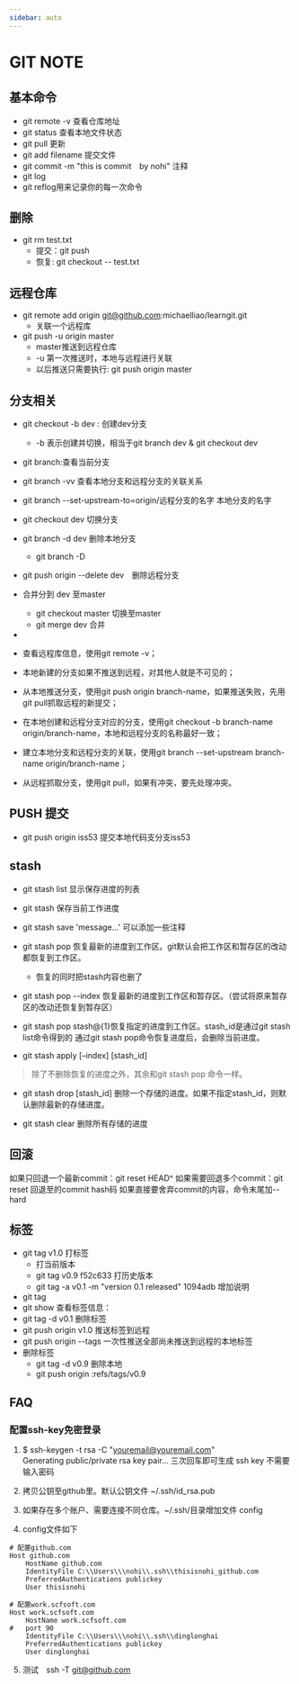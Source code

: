 ```yaml
---
sidebar: auto
---
```


# GIT NOTE

## 基本命令

* git remote -v 查看仓库地址
* git status 查看本地文件状态
* git pull 更新
* git add filename   提交文件
* git commit -m "this is commit　by nohi"   注释
* git log
* git reflog用来记录你的每一次命令

## 删除
* git rm test.txt  
	* 提交：git push 
	* 恢复: git checkout -- test.txt

## 远程仓库
* git remote add origin git@github.com:michaelliao/learngit.git
	* 关联一个远程库
* git push -u origin master  
	* master推送到远程仓库
	* -u 第一次推送时，本地与远程进行关联
	* 以后推送只需要执行: git push origin master

## 分支相关
* git checkout -b dev : 创建dev分支
	* -b 表示创建并切换，相当于git branch dev & git checkout dev
* git branch:查看当前分支
* git branch -vv 查看本地分支和远程分支的关联关系
* git branch --set-upstream-to=origin/远程分支的名字 本地分支的名字   
* git checkout dev 切换分支
* git branch -d dev 删除本地分支
	* git branch -D <name>
* git push origin --delete dev　删除远程分支

* 合并分到 dev 至master 
    * git checkout master  切换至master   
    * git merge dev  合并  

*
* 查看远程库信息，使用git remote -v；
* 本地新建的分支如果不推送到远程，对其他人就是不可见的；
* 从本地推送分支，使用git push origin branch-name，如果推送失败，先用git pull抓取远程的新提交；
* 在本地创建和远程分支对应的分支，使用git checkout -b branch-name origin/branch-name，本地和远程分支的名称最好一致；
* 建立本地分支和远程分支的关联，使用git branch --set-upstream branch-name origin/branch-name；
* 从远程抓取分支，使用git pull，如果有冲突，要先处理冲突。

## PUSH 提交
* git push origin iss53 提交本地代码支分支iss53

## stash 
* git stash list 显示保存进度的列表
* git stash 保存当前工作进度
* git stash save 'message...' 可以添加一些注释

* git stash pop 恢复最新的进度到工作区。git默认会把工作区和暂存区的改动都恢复到工作区。
	* 恢复的同时把stash内容也删了
* git stash pop --index 恢复最新的进度到工作区和暂存区。（尝试将原来暂存区的改动还恢复到暂存区）
* git stash pop stash@{1}恢复指定的进度到工作区。stash_id是通过git stash list命令得到的 
  通过git stash pop命令恢复进度后，会删除当前进度。
  
* git stash apply [–index] [stash_id] 
> 除了不删除恢复的进度之外，其余和git stash pop 命令一样。

* git stash drop [stash_id] 删除一个存储的进度。如果不指定stash_id，则默认删除最新的存储进度。

* git stash clear 删除所有存储的进度

## 回滚
如果只回退一个最新commit：git reset HEAD^
如果需要回退多个commit：git reset 回退至的commit hash码
如果直接要舍弃commit的内容，命令末尾加--hard

## 标签
* git tag v1.0 打标签
	* 打当前版本
	* git tag v0.9 f52c633 打历史版本
	* git tag -a v0.1 -m "version 0.1 released" 1094adb 增加说明
* git tag
* git show <tagname>查看标签信息：
* git tag -d v0.1 删除标签
* git push origin v1.0 推送标签到远程
* git push origin --tags 一次性推送全部尚未推送到远程的本地标签
* 删除标签
	*  git tag -d v0.9 删除本地
	*  git push origin :refs/tags/v0.9


## FAQ
### 配置ssh-key免密登录
1. $ ssh-keygen -t rsa -C "youremail@youremail.com"  
   Generating public/private rsa key pair... 三次回车即可生成 ssh key
   不需要输入密码
   
2. 拷贝公钥至github里。默认公钥文件 ~/.ssh/id_rsa.pub
   
3. 如果存在多个账户、需要连接不同仓库。~/.ssh/目录增加文件 config

4. config文件如下
```
# 配置github.com
Host github.com                 
    HostName github.com
    IdentityFile C:\\Users\\\nohi\\.ssh\\thisisnohi_github.com
    PreferredAuthentications publickey
    User thisisnohi

# 配置work.scfsoft.com
Host work.scfsoft.com
    HostName work.scfsoft.com
#	port 90
    IdentityFile C:\\Users\\\nohi\\.ssh\\dinglonghai
    PreferredAuthentications publickey
    User dinglonghai
```

5. 测试　ssh -T git@github.com
